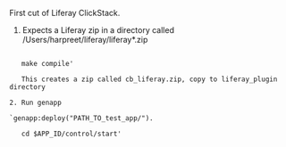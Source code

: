 First cut of Liferay ClickStack. 

1. Expects a Liferay zip in a directory called /Users/harpreet/liferay/liferay*.zip

```cd liferay_plugin

   make compile'
   
   This creates a zip called cb_liferay.zip, copy to liferay_plugin directory
  
2. Run genapp

`genapp:deploy("PATH_TO_test_app/").

   cd $APP_ID/control/start'
